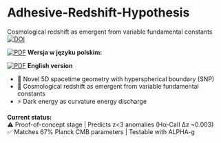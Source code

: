 # Adhesive-Redshift-Hypothesis
Cosmological redshift as emergent from variable fundamental constants  
[![DOI](https://zenodo.org/badge/DOI/10.5281/zenodo.1646178.svg)](https://doi.org/10.5281/zenodo.1646178)

[![PDF](https://img.shields.io/badge/Download-PDF-blue)](https://github.com/ArkOkupski-WAT/Adhesive-Redshift-Hypothesis/raw/main/Hipoteza_Redshiftu_Adhezyjnego_pl.pdf)
**Wersja w języku polskim:**  

[![PDF](https://img.shields.io/badge/Download-PDF-blue)](https://github.com/ArkOkupski-WAT/Adhesive-Redshift-Hypothesis/raw/main/Hipoteza_Redshiftu_Adhezyjnego_eng.pdf)
**English version**

- 🌌 Novel 5D spacetime geometry with hyperspherical boundary (SNP)  
- 🔴 Cosmological redshift as emergent from variable fundamental constants  
- ⚡ Dark energy as curvature energy discharge  

**Current status:**  
⚠️ Proof-of-concept stage | Predicts z<3 anomalies (Hα-CaII Δz ~0.003)  
✅ Matches 67% Planck CMB parameters | Testable with ALPHA-g  

